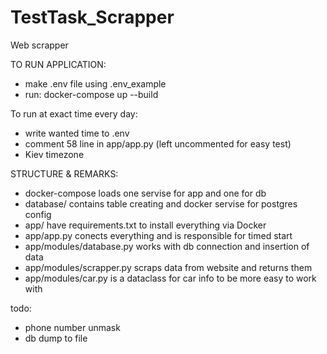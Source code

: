 # TestTask_Scrapper
Web scrapper

TO RUN APPLICATION:
- make .env file using .env_example
- run:
    docker-compose up --build

To run at exact time every day:
- write wanted time to .env
- comment 58 line in app/app.py (left uncommented for easy test)
- Kiev timezone

STRUCTURE & REMARKS:
- docker-compose loads one servise for app and one for db
- database/ contains table creating and docker servise for postgres config
- app/ have requirements.txt to install everything via Docker
- app/app.py conects everything and is responsible for timed start
- app/modules/database.py works with db connection and insertion of data
- app/modules/scrapper.py scraps data from website and returns them
- app/modules/car.py is a dataclass for car info to be more easy to work with

todo:
- phone number unmask
- db dump to file
